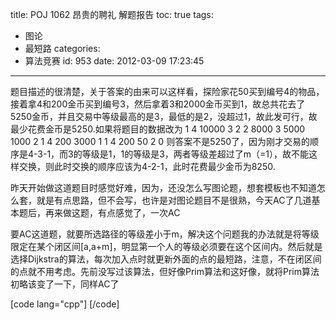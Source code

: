 title: POJ 1062 昂贵的聘礼 解题报告
toc: true
tags:
  - 图论
  - 最短路
categories:
  - 算法竞赛
id: 953
date: 2012-03-09 17:23:45
---

题目描述的很清楚，关于答案的由来可以这样看，探险家花50买到编号4的物品，接着拿4和200金币买到编号3，然后拿着3和2000金币买到1，故总共花去了5250金币，并且交易中等级最高的是3，最低的是2，没超过1，故此发可行，故最少花费金币是5250.如果将题目的数据改为
1 4
10000 3 2
2 8000
3 5000
1000 2 1
4 200
3000 1 1
4 200
50 2 0
则答案不是5250了，因为刚才交易的顺序是4-3-1，而3的等级是1，1的等级是3，两者等级差超过了m（=1），故不能这样交换，则此时交换的顺序应该为4-2-1，此时花费最少金币为8250.

昨天开始做这道题目时感觉好难，因为，还没怎么写图论题，想套模板也不知道怎么套，就是有点思路，但不会写，也许是对图论题目不是很熟，今天AC了几道基本题后，再来做这题，有点感觉了，一次AC

要AC这道题，就要所选路径的等级差小于m，解决这个问题我的办法就是将等级限定在某个闭区间[a,a+m]，明显第一个人的等级必须要在这个区间内。然后就是选择Dijkstra的算法，每次加入点时就更新外面的点的最短路，注意，不在闭区间的点就不用考虑。先前没写过该算法，但好像Prim算法和这好像，就将Prim算法初略该变了一下，同样AC了

[code lang="cpp"]
 [/code]